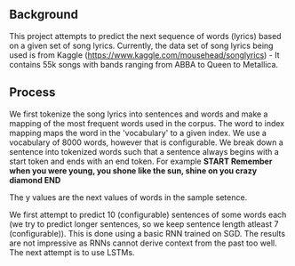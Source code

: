 ## Background

This project attempts to predict the next sequence of words (lyrics) based on a given set of song lyrics. Currently, the data set of song lyrics being used is from Kaggle (https://www.kaggle.com/mousehead/songlyrics) - It contains 55k songs with bands ranging from ABBA to Queen to Metallica.

## Process

We first tokenize the song lyrics into sentences and words and make a mapping of the most frequent words used in the corpus. The word to index mapping maps the word in the 'vocabulary' to a given index. We use a vocabulary of 8000 words, however that is configurable.
We break down a sentence into tokenized words such that a sentence always begins with a start token and ends with an end token.
For example **START Remember when you were young, you shone like the sun, shine on you crazy diamond END**

The y values are the next values of words in the sample setence.

We first attempt to predict 10 (configurable) sentences of some words each (we try to predict longer sentences, so we keep sentence length atleast 7 (configurable)).
This is done using a basic RNN trained on SGD. The results are not impressive as RNNs cannot derive context from the past too well.
The next attempt is to use LSTMs.

